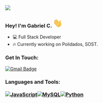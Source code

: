 <img src="https://raw.githubusercontent.com/halfrost/halfrost/master/icons/header_.png?raw=true">

<h3> Hey! I'm Gabriel C. <img src="https://raw.githubusercontent.com/ABSphreak/ABSphreak/master/gifs/Hi.gif" width="30px"></h3>
 
- 💻  Full Stack Developer
- 🔥  Currently working on Polidados, SOST.

### Get In Touch:

[![Gmail Badge](https://img.shields.io/badge/Gmail-D14836?style=for-the-badge&logo=gmail&logoColor=white)](mailto:zauliens@gmail.com)

### Languages and Tools: <br></br> <div align="left"> [![JavaScript](https://img.shields.io/badge/JavaScript-323330?style=for-the-badge&logo=javascript&logoColor=F7DF1E)](https://www.javascript.com/)[![MySQL](https://img.shields.io/badge/MySQL-00000F?style=for-the-badge&logo=mysql&logoColor=white)](https://www.mysql.com/)[![Python](https://img.shields.io/badge/Python-14354C?style=for-the-badge&logo=python&logoColor=white)](https://www.python.org/)

</div>
